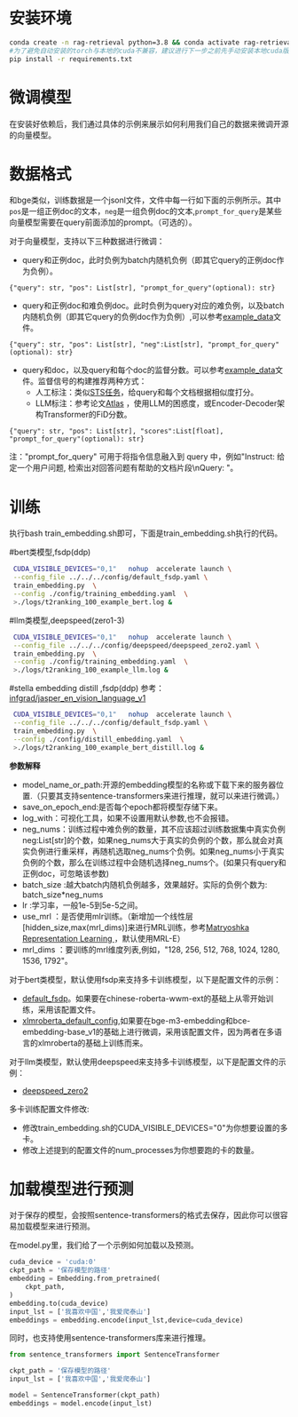 
# 安装环境
```bash
conda create -n rag-retrieval python=3.8 && conda activate rag-retrieval
#为了避免自动安装的torch与本地的cuda不兼容，建议进行下一步之前先手动安装本地cuda版本兼容的torch。
pip install -r requirements.txt 
```

# 微调模型
在安装好依赖后，我们通过具体的示例来展示如何利用我们自己的数据来微调开源的向量模型。

# 数据格式

和bge类似，训练数据是一个jsonl文件，文件中每一行如下面的示例所示。其中`pos`是一组正例doc的文本，`neg`是一组负例doc的文本,`prompt_for_query`是某些向量模型需要在query前面添加的prompt。（可选的）。

对于向量模型，支持以下三种数据进行微调：

- query和正例doc，此时负例为batch内随机负例（即其它query的正例doc作为负例）。
```
{"query": str, "pos": List[str], "prompt_for_query"(optional): str}
```
- query和正例doc和难负例doc。此时负例为query对应的难负例，以及batch内随机负例（即其它query的负例doc作为负例）,可以参考[example_data](https://github.com/NLPJCL/RAG-Retrieval/blob/master/example_data/t2rank_100.jsonl)文件。
```
{"query": str, "pos": List[str], "neg":List[str], "prompt_for_query"(optional): str}
```
- query和doc，以及query和每个doc的监督分数。可以参考[example_data](https://github.com/NLPJCL/RAG-Retrieval/blob/master/example_data/lmsft.jsonl)文件。监督信号的构建推荐两种方式：
  - 人工标注：类似[STS任务](https://huggingface.co/datasets/PhilipMay/stsb_multi_mt)，给query和每个文档根据相似度打分。
  - LLM标注：参考论文[Atlas](https://www.jmlr.org/papers/v24/23-0037.html) ，使用LLM的困惑度，或Encoder-Decoder架构Transformer的FiD分数。
```
{"query": str, "pos": List[str], "scores":List[float], "prompt_for_query"(optional): str}
```
注："prompt_for_query" 可用于将指令信息融入到 query 中，例如"Instruct: 给定一个用户问题, 检索出对回答问题有帮助的文档片段\nQuery: "。
# 训练

执行bash train_embedding.sh即可，下面是train_embedding.sh执行的代码。

#bert类模型,fsdp(ddp)
```bash
 CUDA_VISIBLE_DEVICES="0,1"   nohup  accelerate launch \
 --config_file ../../../config/default_fsdp.yaml \
 train_embedding.py  \
 --config ./config/training_embedding.yaml  \
 >./logs/t2ranking_100_example_bert.log &
```

#llm类模型,deepspeed(zero1-3)
```bash
 CUDA_VISIBLE_DEVICES="0,1"   nohup  accelerate launch \
 --config_file ../../../config/deepspeed/deepspeed_zero2.yaml \
 train_embedding.py  \
 --config ./config/training_embedding.yaml  \
 >./logs/t2ranking_100_example_llm.log &
```

#stella  embedding distill ,fsdp(ddp) 参考：[infgrad/jasper_en_vision_language_v1](https://huggingface.co/infgrad/jasper_en_vision_language_v1)
```bash
 CUDA_VISIBLE_DEVICES="0,1"   nohup  accelerate launch \
 --config_file ../../../config/default_fsdp.yaml \
 train_embedding.py  \
 --config ./config/distill_embedding.yaml  \
 >./logs/t2ranking_100_example_bert_distill.log &
```

**参数解释**
- model_name_or_path:开源的embedding模型的名称或下载下来的服务器位置.（只要其支持sentence-transformers来进行推理，就可以来进行微调。）
- save_on_epoch_end:是否每个epoch都将模型存储下来。
- log_with：可视化工具，如果不设置用默认参数,也不会报错。
- neg_nums：训练过程中难负例的数量，其不应该超过训练数据集中真实负例neg:List[str]的个数，如果neg_nums大于真实的负例的个数，那么就会对真实负例进行重采样，再随机选取neg_nums个负例。如果neg_nums小于真实负例的个数，那么在训练过程中会随机选择neg_nums个。(如果只有query和正例doc，可忽略该参数)
- batch_size :越大batch内随机负例越多，效果越好。实际的负例个数为: batch_size*neg_nums
- lr :学习率，一般1e-5到5e-5之间。
- use_mrl ：是否使用mlr训练。（新增加一个线性层[hidden_size,max(mrl_dims)]来进行MRL训练，参考[Matryoshka Representation Learning
](https://arxiv.org/abs/2205.13147)，默认使用MRL-E）
- mrl_dims ：要训练的mrl维度列表,例如，"128, 256, 512, 768, 1024, 1280, 1536, 1792"。



对于bert类模型，默认使用fsdp来支持多卡训练模型，以下是配置文件的示例：
- [default_fsdp](https://github.com/NLPJCL/RAG-Retrieval/blob/master/config/default_fsdp.yaml)。如果要在chinese-roberta-wwm-ext的基础上从零开始训练，采用该配置文件。
- [xlmroberta_default_config](https://github.com/NLPJCL/RAG-Retrieval/blob/master/config/xlmroberta_default_config.yaml),如果要在bge-m3-embedding和bce-embedding-base_v1的基础上进行微调，采用该配置文件，因为两者在多语言的xlmroberta的基础上训练而来。

对于llm类模型，默认使用deepspeed来支持多卡训练模型，以下是配置文件的示例：
- [deepspeed_zero2](https://github.com/NLPJCL/RAG-Retrieval/blob/master/config/deepspeed/deepspeed_zero2.yaml)

多卡训练配置文件修改:
- 修改train_embedding.sh的CUDA_VISIBLE_DEVICES="0"为你想要设置的多卡。
- 修改上述提到的配置文件的num_processes为你想要跑的卡的数量。

# 加载模型进行预测

对于保存的模型，会按照sentence-transformers的格式去保存，因此你可以很容易加载模型来进行预测。

在model.py里，我们给了一个示例如何加载以及预测。


```python
cuda_device = 'cuda:0'
ckpt_path = '保存模型的路径'
embedding = Embedding.from_pretrained(
    ckpt_path,
)
embedding.to(cuda_device)
input_lst = ['我喜欢中国','我爱爬泰山']
embeddings = embedding.encode(input_lst,device=cuda_device)

```

同时，也支持使用sentence-transformers库来进行推理。
```python
from sentence_transformers import SentenceTransformer

ckpt_path = '保存模型的路径'
input_lst = ['我喜欢中国','我爱爬泰山']

model = SentenceTransformer(ckpt_path)
embeddings = model.encode(input_lst)

```
